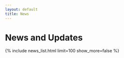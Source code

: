 ```yaml
---
layout: default
title: News
---
```


# News and Updates

{% include news_list.html limit=100 show_more=false %}
